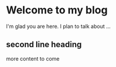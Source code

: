 # Welcome to my blog

I'm glad you are here. I plan to talk about ...

## second line heading

more content to come
